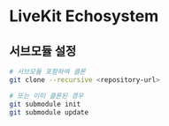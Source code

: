 # LiveKit Echosystem

## 서브모듈 설정

```bash
# 서브모듈 포함하여 클론
git clone --recursive <repository-url>

# 또는 이미 클론된 경우
git submodule init
git submodule update
```